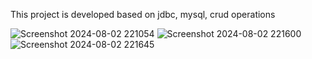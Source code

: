 This project is developed based on jdbc, mysql, crud operations

![Screenshot 2024-08-02 221054](https://github.com/user-attachments/assets/efd5af6e-34ef-4ad3-83be-83f017a3c597)
![Screenshot 2024-08-02 221600](https://github.com/user-attachments/assets/5fa6ac45-19a2-46c9-9970-3cc260edf902)
![Screenshot 2024-08-02 221645](https://github.com/user-attachments/assets/90f4e65b-3e90-49f4-a28e-a84404d50234)

